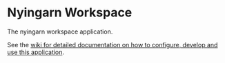 # Nyingarn Workspace

The nyingarn workspace application.

See the [wiki for detailed documentation on how to configure, develop and use this application](https://github.com/CoEDL/nyingarn-workspace/wiki).
